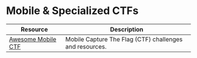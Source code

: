 # Mobile & Specialized CTFs

| Resource                                                                 | Description                                            |
| ------------------------------------------------------------------------ | -------------------------------------------------------|
| [Awesome Mobile CTF](https://github.com/xtiankisutsa/awesome-mobile-CTF) | Mobile Capture The Flag (CTF) challenges and resources.|
